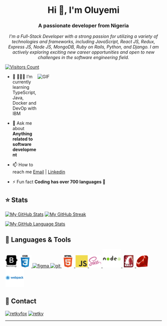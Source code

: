 <h1 align="center">Hi 👋, I'm Oluyemi</h1>
<h3 align="center">A passionate developer from Nigeria</h3>

<p align="center"><i> I'm a Full-Stack Developer with a strong passion for utilizing a variety of technologies and frameworks, including JavaScript, React JS, Redux, Express JS, Node JS, MongoDB, Ruby on Rails, Python, and Django. I am actively exploring exciting new career opportunities and open to new challenges in the software engineering field.</i></p>

[![Visitors Count](https://komarev.com/ghpvc/?username=Ol-create&label=Profile%20views&color=f58200&style=flat)]()


<!-- <p align="center"> <a href="https://github.com/ryo-ma/github-profile-trophy"><img src="https://github-profile-trophy.vercel.app/?username=Ol-create&row=1&margin-w=15&margin-h=15" alt="Ol-create" /></a> </p> -->

<!-- - 🔭 I’m currently working on [this project](https://github.com/Ol-create/The-Conference) -->

<img align="right" alt="GIF" src="https://user-images.githubusercontent.com/69011963/137184767-79a13ec7-1bb3-4341-a6da-3a149c9c159a.gif" width="400" height="300" />
<!-- <img align="right" alt="GIF" src="https://user-images.githubusercontent.com/69011963/137183718-e051fc76-86f5-450e-a78b-5c4042ffe59e.jpg" width="350" height="350" /> -->
<!-- ![github profile pic](https://user-images.githubusercontent.com/69011963/137184767-79a13ec7-1bb3-4341-a6da-3a149c9c159a.gif) -->


<!-- - 🔭 I’m currently training to become a Full-stack software developer.

- 

- 🧑🏻‍💻 All of my projects are available [here.](https://github.com/Ol-create)

- 💻 Language stack: JavaScript, React, Ruby, Rails -->

- 🌱  👨🏻‍🎓 I’m currently learning TypeScript, Java, Docker and DevOp with IBM

- 💬 Ask me about **Anything related to software development**

- 📫 How to reach me [Email](oluola96@gmail.com) | [Linkedin](https://www.linkedin.com/in/paul-oluyemi-193966ab)

- ⚡ Fun fact **Coding has over 700 languages 🤔**

## ⭐ Stats 
[![My GitHub Stats](https://github-readme-stats.vercel.app/api/?username=Ol-create&count_private=true&theme=slateorange&show_icons=true)]()
[![My GitHub Streak](http://github-readme-streak-stats.herokuapp.com?user=Ol-create&count_private=true&theme=slateorange)]()

[![My GitHub Language Stats](https://github-readme-stats.vercel.app/api/top-langs/?username=Ol-create&langs_count=8&count_private=true&layout=compact&theme=slateorange)]()

## 🧰 Languages & Tools 
<p align="left"> <img src="https://raw.githubusercontent.com/devicons/devicon/master/icons/bootstrap/bootstrap-plain-wordmark.svg" alt="bootstrap" width="40" height="40"/> </a> <a href="https://www.w3schools.com/css/" target="_blank" rel="noreferrer"> <img src="https://raw.githubusercontent.com/devicons/devicon/master/icons/css3/css3-original-wordmark.svg" alt="css3" width="40" height="40"/> </a> <a href="https://www.figma.com/" target="_blank" rel="noreferrer"> <img src="https://www.vectorlogo.zone/logos/figma/figma-icon.svg" alt="figma" width="40" height="40"/> </a> <a href="https://git-scm.com/" target="_blank" rel="noreferrer"> <img src="https://www.vectorlogo.zone/logos/git-scm/git-scm-icon.svg" alt="git" width="40" height="40"/> </a> <a href="https://www.w3.org/html/" target="_blank" rel="noreferrer"> <img src="https://raw.githubusercontent.com/devicons/devicon/master/icons/html5/html5-original-wordmark.svg" alt="html5" width="40" height="40"/> </a>  <a href="https://developer.mozilla.org/en-US/docs/Web/JavaScript" target="_blank" rel="noreferrer"> <img src="https://raw.githubusercontent.com/devicons/devicon/master/icons/javascript/javascript-original.svg" alt="javascript" width="40" height="40"/> </a> <a href="https://sass-lang.com" target="_blank" rel="noreferrer"> <img src="https://raw.githubusercontent.com/devicons/devicon/master/icons/sass/sass-original.svg" alt="sass" width="40" height="40"/> </a>
<a href="https://nodejs.org" target="_blank"> <img src="https://raw.githubusercontent.com/devicons/devicon/master/icons/nodejs/nodejs-original-wordmark.svg" alt="nodejs" width="60" height="60" /> </a> <a href="https://rubyonrails.org" target="_blank"> <img src="https://raw.githubusercontent.com/devicons/devicon/master/icons/rails/rails-original-wordmark.svg" alt="rails" width="40" height="40"/> </a> <a href="https://www.ruby-lang.org/en/" target="_blank"> <img src="https://raw.githubusercontent.com/devicons/devicon/master/icons/ruby/ruby-original.svg" alt="ruby" width="40" height="40"/> </a>
<a href="https://webpack.js.org" target="_blank" rel="noreferrer"> <img src="https://raw.githubusercontent.com/devicons/devicon/d00d0969292a6569d45b06d3f350f463a0107b0d/icons/webpack/webpack-original-wordmark.svg" alt="webpack" width="60" height="60"/> </a> </p>

## 🔗 Contact
<p align="left">
<a href="https://twitter.com/OluyemiPaul2" target="blank"><img align="center" src="https://raw.githubusercontent.com/rahuldkjain/github-profile-readme-generator/master/src/images/icons/Social/twitter.svg" alt="retkyfox" height="30" width="40" /></a>
<a href="https://www.linkedin.com/in/paul-oluyemi-193966ab/" target="blank"><img align="center" src="https://raw.githubusercontent.com/rahuldkjain/github-profile-readme-generator/master/src/images/icons/Social/linked-in-alt.svg" alt="retky" height="30" width="40" /></a>
</p>

---
